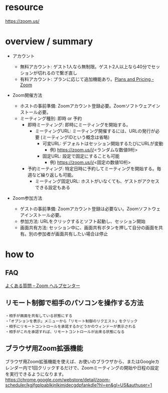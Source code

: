 # resource

https://zoom.us/

# overview / summary

- アカウント
  - 無料アカウント: ゲスト1人なら無制限。ゲスト2人以上なら40分でセッションが切れるので繋ぎ直し
  - 有料アカウント: プランに応じて追加機能あり。[Plans and Pricing - Zoom](https://zoom.us/pricing)

- Zoom開催方法
  - ホストの事前準備: Zoomアカウント登録必要。Zoomソフトウェアインストール必要。
  - ミーティング種別: 即時 or 予約
    - 即時ミーティング: 即時にミーティングを開始する。
      - ミーティングURL: ミーティング開催するには、URLの発行が必要 (ミーティングIDという概念は省略)
        - 可変URL: デフォルトはセッション開始するたびにURLが変動
          - 例) https://zoom.us/j/<ランダムな数値9桁>
        - 固定URL: 設定で固定にすることも可能
          - 例) https://zoom.us/j/<固定の数値10桁>
    - 予約ミーティング: 特定日時に予約してミーティングを開始する。毎週など繰り返しも可能。
      - ミーティング固定URL: ホストがいなくても、ゲストがアクセスできる設定もある

- Zoom参加方法
  - ゲストの事前準備: Zoomアカウント登録は必要ない。Zoomソフトウェアインストール必要。
  - 参加方法: URLをクリックするとソフト起動し、セッション開始
  - 画面共有方法: セッション中に、画面共有ボタンを押して自分の画面を共有。別の参加者が画面共有したい場合は停止
  

# how to

## FAQ

[よくある質問 – Zoom ヘルプセンター](https://support.zoom.us/hc/ja/articles/206175806-Top-Questions)

## リモート制御で相手のパソコンを操作する方法
```
・相手が画面を共有している状態にする
・「オプションを表示」メニューから「リモート制御のリクエスト」をクリック
・相手にリモートコントロールを承諾するかどうかのウィンドーが表示される
・相手がこれを承認すれば、リモートコントロールが出来る状態になる
```

## ブラウザ用Zoom拡張機能
ブラウザ用Zoom拡張機能を使えば、お使いのブラウザから、またはGoogleカレンダー内で1回クリックするだけで、Zoomミーティングの開始や日程の設定を実行できるようになります。
https://chrome.google.com/webstore/detail/zoom-scheduler/kgjfgplpablkjnlkjmjdecgdpfankdle?hl=en&gl=US&authuser=1
